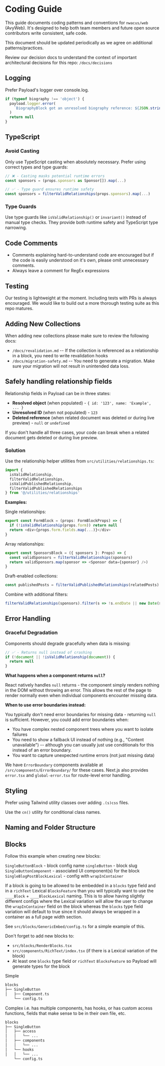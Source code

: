 # Coding Guide

This guide documents coding patterns and conventions for `nwacus/web` (AvyWeb). It's designed to help both team members and future open source contributors write consistent, safe code.

This document should be updated periodically as we agree on additional patterns/practices.

Review our decision docs to understand the context of important architectural decisions for this repo: `/docs/decisions`

## Logging

Prefer Payload's logger over console.log.

```typescript
if (typeof biography !== 'object') {
  payload.logger.error(
    `BiographyBlock got an unresolved biography reference: ${JSON.stringify(biography)}`
  )
  return null
}
```

## TypeScript

### Avoid Casting

Only use TypeScript casting when absolutely necessary. Prefer using correct types and type guards:

```typescript
// ❌ - Casting masks potential runtime errors
const sponsors = (props.sponsors as Sponsor[]).map(...)

// ✅ - Type guard ensures runtime safety
const sponsors = filterValidRelationships(props.sponsors).map(...)
```

### Type Guards

Use type guards like `isValidRelationship()` or `invariant()` instead of manual type checks. They provide both runtime safety and TypeScript type narrowing.

## Code Comments

- Comments explaining hard-to-understand code are encouraged but if the code is easily understood on it's own, please omit unnecessary comments.
- Always leave a comment for RegEx expressions

## Testing

Our testing is lightweight at the moment. Including tests with PRs is always encouraged. We would like to build out a more thorough testing suite as this repo matures.

## Adding New Collections

When adding new collections please make sure to review the following docs:
- `/docs/revalidation.md` -- If the collection is referenced as a relationship in a block, you need to write revalidation hooks
- `/docs/migration-safety.md` -- You need to generate a migration. Make sure your migration will not result in unintended data loss.

## Safely handling relationship fields

Relationship fields in Payload can be in three states:
- **Resolved object** (when populated) - `{ id: '123', name: 'Example', ... }`
- **Unresolved ID** (when not populated) - `123`
- **Deleted reference** (when related document was deleted or during live preview) - `null` or `undefined`

If you don't handle all three cases, your code can break when a related document gets deleted or during live preview.

### Solution

Use the relationship helper utilities from `src/utilities/relationships.ts`:

```typescript
import {
  isValidRelationship,
  filterValidRelationships,
  isValidPublishedRelationship,
  filterValidPublishedRelationships
} from '@/utilities/relationships'
```

**Examples:**

Single relationships:
```typescript
export const FormBlock = (props: FormBlockProps) => {
  if (!isValidRelationship(props.form)) return null
  return <div>{props.form.fields.map(...)}</div>
}
```

Array relationships:
```typescript
export const SponsorsBlock = ({ sponsors }: Props) => {
  const validSponsors = filterValidRelationships(sponsors)
  return validSponsors.map(sponsor => <Sponsor data={sponsor} />)
}
```

Draft-enabled collections:
```typescript
const publishedPosts = filterValidPublishedRelationships(relatedPosts)
```

Combine with additional filters:
```typescript
filterValidRelationships(sponsors).filter(s => !s.endDate || new Date(s.endDate) >= now)
```

## Error Handling

### Graceful Degradation

Components should degrade gracefully when data is missing:

```typescript
// ✅ - Returns null instead of crashing
if (!document || !isValidRelationship(document)) {
  return null
}
```

**What happens when a component returns `null`?**

React natively handles `null` returns - the component simply renders nothing in the DOM without throwing an error. This allows the rest of the page to render normally even when individual components encounter missing data.

**When to use error boundaries instead:**

You typically don't need error boundaries for missing data - returning `null` is sufficient. However, you could add error boundaries when:
- You have complex nested component trees where you want to isolate failures
- You need to show a fallback UI instead of nothing (e.g., "Content unavailable") -- although you can usually just use conditionals for this instead of an error boundary.
- You want to capture unexpected runtime errors (not just missing data)

We have `ErrorBoundary` components available at `/src/components/ErrorBoundary/` for these cases. Next.js also provides `error.tsx` and `global-error.tsx` for route-level error handling.

## Styling

Prefer using Tailwind utility classes over adding `.(s)css` files.

Use the `cn()` utility for conditional class names.

## Naming and Folder Structure

## Blocks

Follow this example when creating new blocks:

`SingleButtonBlock` - block config name
`singleButton` - block slug
`SingleButtonComponent` - associated UI component(s) for the block
`SingleBlogPostBlockLexical` - config with `wrapInContainer`

If a block is going to be allowed to be embedded in a `blocks` type field and in a `richText` Lexical `BlocksFeature` than you will typically want to use the `____Block` + `____BlockLexical` naming. This is to allow having slightly different configs where the Lexical variation will allow the user to change the `wrapInContainer` field on the block whereas the `blocks` type field variation will default to true since it should always be wrapped in a container as a full page width section.

See `src/blocks/GenericEmbed/config.ts` for a simple example of this.

Don't forget to add new blocks to:
- `src/blocks/RenderBlocks.tsx`
- `src/components/RichText/index.tsx` (if there is a Lexical variation of the block)
- At least one `blocks` type field or `richText` `BlocksFeature` so Payload will generate types for the block

Simple
```md
blocks
├── SingleButton
│   ├── Component.ts
    └── config.ts
```

Complex
  i.e. has multiple components, has hooks, or has custom access functions, fields that make sense to be in their own file, etc.
```md
blocks
├── SingleButton
│   ├── access
│   │   └── ...
│   ├── components
│   │   └── ...
│   └── hooks
│   │   └── ...
    └── config.ts
```

